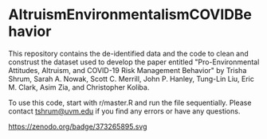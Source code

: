 # AltruismEnvironmentalismCOVIDBehavior

This repository contains the de-identified data and the code to clean and construst the dataset used to develop the paper entitled "Pro-Environmental Attitudes, Altruism, and COVID-19 Risk Management Behavior" by Trisha Shrum, Sarah A. Nowak, Scott C. Merrill, John P. Hanley, Tung-Lin Liu, Eric M. Clark, Asim Zia, and Christopher Koliba. 

To use this code, start with r/master.R and run the file sequentially. Please contact tshrum@uvm.edu if you find any errors or have any questions.

https://zenodo.org/badge/373265895.svg

